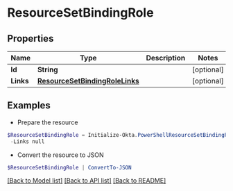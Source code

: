# ResourceSetBindingRole
## Properties

Name | Type | Description | Notes
------------ | ------------- | ------------- | -------------
**Id** | **String** |  | [optional] 
**Links** | [**ResourceSetBindingRoleLinks**](ResourceSetBindingRoleLinks.md) |  | [optional] 

## Examples

- Prepare the resource
```powershell
$ResourceSetBindingRole = Initialize-Okta.PowerShellResourceSetBindingRole  -Id null `
 -Links null
```

- Convert the resource to JSON
```powershell
$ResourceSetBindingRole | ConvertTo-JSON
```

[[Back to Model list]](../README.md#documentation-for-models) [[Back to API list]](../README.md#documentation-for-api-endpoints) [[Back to README]](../README.md)

